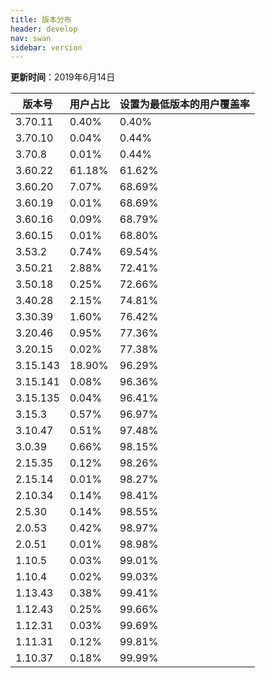 ```yaml
---
title: 版本分布
header: develop
nav: swan
sidebar: version
---
```

**更新时间**：2019年6月14日

|版本号|用户占比|设置为最低版本的用户覆盖率|
|---|---|---|
|3.70.11|0.40%|0.40%|
|3.70.10|0.04%|0.44%|
|3.70.8|0.01%|0.44%|
|3.60.22|61.18%|61.62%|
|3.60.20|7.07%|68.69%|
|3.60.19|0.01%|68.69%|
|3.60.16|0.09%|68.79%|
|3.60.15|0.01%|68.80%|
|3.53.2|0.74%|69.54%|
|3.50.21|2.88%|72.41%|
|3.50.18|0.25%|72.66%|
|3.40.28|2.15%|74.81%|
|3.30.39|1.60%|76.42%|
|3.20.46|0.95%|77.36%|
|3.20.15|0.02%|77.38%|
|3.15.143|18.90%|96.29%|
|3.15.141|0.08%|96.36%|
|3.15.135|0.04%|96.41%|
|3.15.3|0.57%|96.97%|
|3.10.47|0.51%|97.48%|
|3.0.39|0.66%|98.15%|
|2.15.35|0.12%|98.26%|
|2.15.14|0.01%|98.27%|
|2.10.34|0.14%|98.41%|
|2.5.30|0.14%|98.55%|
|2.0.53|0.42%|98.97%|
|2.0.51|0.01%|98.98%|
|1.10.5|0.03%|99.01%|
|1.10.4|0.02%|99.03%|
|1.13.43|0.38%|99.41%|
|1.12.43|0.25%|99.66%|
|1.12.31|0.03%|99.69%|
|1.11.31|0.12%|99.81%|
|1.10.37|0.18%|99.99%|
